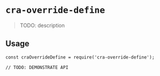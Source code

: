 # `cra-override-define`

> TODO: description

## Usage

```
const craOverrideDefine = require('cra-override-define');

// TODO: DEMONSTRATE API
```
